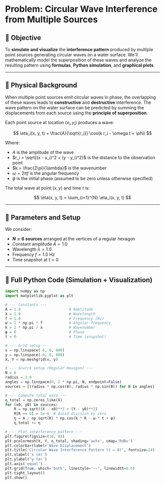 # Problem: Circular Wave Interference from Multiple Sources

## 🎯 Objective

To **simulate and visualize** the **interference pattern** produced by multiple point sources generating circular waves on a water surface. We'll mathematically model the superposition of these waves and analyze the resulting pattern using **formulas**, **Python simulation**, and **graphical plots**.

---

## 🌊 Physical Background

When multiple point sources emit circular waves in phase, the overlapping of these waves leads to **constructive** and **destructive** interference. The wave pattern on the water surface can be predicted by summing the displacements from each source using the **principle of superposition**.

Each point source at location $(x_i, y_i)$ produces a wave:

$$
\eta_i(x, y, t) = \frac{A}{\sqrt{r_i}} \cos(k r_i - \omega t + \phi)
$$

Where:
- $A$ is the amplitude of the wave
- $r_i = \sqrt{(x - x_i)^2 + (y - y_i)^2}$ is the distance to the observation point
- $k = \frac{2\pi}{\lambda}$ is the wavenumber
- $\omega = 2\pi f$ is the angular frequency
- $\phi$ is the initial phase (assumed to be zero unless otherwise specified)

The total wave at point $(x, y)$ and time $t$ is:

$$
\eta(x, y, t) = \sum_{i=1}^{N} \eta_i(x, y, t)
$$

---

## 🧠 Parameters and Setup

We consider:
- **$N = 6$ sources** arranged at the vertices of a regular hexagon
- Constant amplitude $A = 1.0$
- Wavelength $\lambda = 1.0$
- Frequency $f = 1.0$ Hz
- Time snapshot at $t = 0$

---

## 🐍 Full Python Code (Simulation + Visualization)

```python
import numpy as np
import matplotlib.pyplot as plt

# --- Constants ---
A = 1.0                      # Amplitude
λ = 1.0                      # Wavelength
f = 1.0                      # Frequency (Hz)
ω = 2 * np.pi * f            # Angular frequency
k = 2 * np.pi / λ            # Wavenumber
φ = 0                        # Phase
t = 0                        # Time (snapshot)

# --- Grid setup ---
x = np.linspace(-6, 6, 800)
y = np.linspace(-6, 6, 800)
X, Y = np.meshgrid(x, y)

# --- Source setup (Regular Hexagon) ---
N = 6
radius = 3.0
angles = np.linspace(0, 2 * np.pi, N, endpoint=False)
sources = [(radius * np.cos(θ), radius * np.sin(θ)) for θ in angles]

# --- Compute total wave ---
η_total = np.zeros_like(X)
for (x0, y0) in sources:
    R = np.sqrt((X - x0)**2 + (Y - y0)**2)
    R[R == 0] = 1e-6  # Avoid division by zero
    η = A / np.sqrt(R) * np.cos(k * R - ω * t + φ)
    η_total += η

# --- Plot interference pattern ---
plt.figure(figsize=(10, 8))
plt.pcolormesh(X, Y, η_total, shading='auto', cmap='RdBu')
plt.colorbar(label='Wave Displacement')
plt.title('Circular Wave Interference Pattern (t = 0)', fontsize=14)
plt.xlabel('x (m)')
plt.ylabel('y (m)')
plt.axis('equal')
plt.grid(True, which='both', linestyle='--', linewidth=0.5)
plt.tight_layout()
plt.show()
